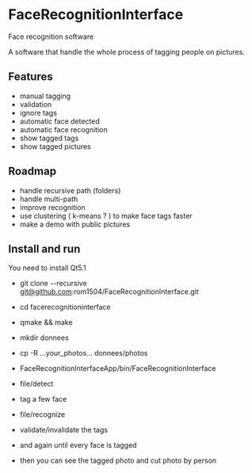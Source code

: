 # FaceRecognitionInterface
Face recognition software

A software that handle the whole process of tagging people on pictures.

## Features

* manual tagging
* validation
* ignore tags
* automatic face detected
* automatic face recognition
* show tagged tags
* show tagged pictures

## Roadmap

* handle recursive path (folders)
* handle multi-path
* improve recognition
* use clustering ( k-means ? ) to make face tags faster
* make a demo with public pictures


## Install and run

You need to install Qt5.1


* git clone --recursive git@github.com:rom1504/FaceRecognitionInterface.git
* cd facerecognitioninterface
* qmake && make
* mkdir donnees
* cp -R ...your_photos... donnees/photos
* FaceRecognitionInterfaceApp/bin/FaceRecognitionInterface

* file/detect
* tag a few face
* file/recognize
* validate/invalidate the tags
* and again until every face is tagged

* then you can see the tagged photo and cut photo by person
